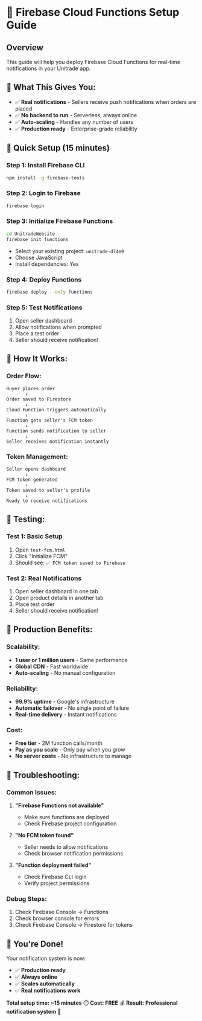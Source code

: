 # 🚀 Firebase Cloud Functions Setup Guide

## Overview
This guide will help you deploy Firebase Cloud Functions for real-time notifications in your Unitrade app.

## 🎯 **What This Gives You:**
- ✅ **Real notifications** - Sellers receive push notifications when orders are placed
- ✅ **No backend to run** - Serverless, always online
- ✅ **Auto-scaling** - Handles any number of users
- ✅ **Production ready** - Enterprise-grade reliability

## 🚀 **Quick Setup (15 minutes)**

### **Step 1: Install Firebase CLI**
```bash
npm install -g firebase-tools
```

### **Step 2: Login to Firebase**
```bash
firebase login
```

### **Step 3: Initialize Firebase Functions**
```bash
cd UnitradeWebsite
firebase init functions
```
- Select your existing project: `unitrade-d74e9`
- Choose JavaScript
- Install dependencies: Yes

### **Step 4: Deploy Functions**
```bash
firebase deploy --only functions
```

### **Step 5: Test Notifications**
1. Open seller dashboard
2. Allow notifications when prompted
3. Place a test order
4. Seller should receive notification!

## 🔧 **How It Works:**

### **Order Flow:**
```
Buyer places order
       ↓
Order saved to Firestore
       ↓
Cloud Function triggers automatically
       ↓
Function gets seller's FCM token
       ↓
Function sends notification to seller
       ↓
Seller receives notification instantly
```

### **Token Management:**
```
Seller opens dashboard
       ↓
FCM token generated
       ↓
Token saved to seller's profile
       ↓
Ready to receive notifications
```

## 🧪 **Testing:**

### **Test 1: Basic Setup**
1. Open `test-fcm.html`
2. Click "Initialize FCM"
3. Should see: `✅ FCM token saved to Firebase`

### **Test 2: Real Notifications**
1. Open seller dashboard in one tab
2. Open product details in another tab
3. Place test order
4. Seller should receive notification!

## 🎯 **Production Benefits:**

### **Scalability:**
- **1 user or 1 million users** - Same performance
- **Global CDN** - Fast worldwide
- **Auto-scaling** - No manual configuration

### **Reliability:**
- **99.9% uptime** - Google's infrastructure
- **Automatic failover** - No single point of failure
- **Real-time delivery** - Instant notifications

### **Cost:**
- **Free tier** - 2M function calls/month
- **Pay as you scale** - Only pay when you grow
- **No server costs** - No infrastructure to manage

## 🔧 **Troubleshooting:**

### **Common Issues:**

1. **"Firebase Functions not available"**
   - Make sure functions are deployed
   - Check Firebase project configuration

2. **"No FCM token found"**
   - Seller needs to allow notifications
   - Check browser notification permissions

3. **"Function deployment failed"**
   - Check Firebase CLI login
   - Verify project permissions

### **Debug Steps:**
1. Check Firebase Console → Functions
2. Check browser console for errors
3. Check Firebase Console → Firestore for tokens

## 🎉 **You're Done!**

Your notification system is now:
- ✅ **Production ready**
- ✅ **Always online**
- ✅ **Scales automatically**
- ✅ **Real notifications work**

**Total setup time: ~15 minutes** ⏱️
**Cost: FREE** 💰
**Result: Professional notification system** 🎉
